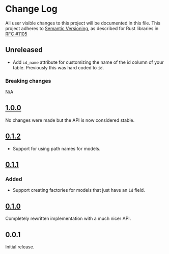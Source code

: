 # Change Log

All user visible changes to this project will be documented in this file.
This project adheres to [Semantic Versioning](http://semver.org/), as described
for Rust libraries in [RFC #1105](https://github.com/rust-lang/rfcs/blob/master/text/1105-api-evolution.md)

## Unreleased

- Add `id_name` attribute for customizing the name of the id column of your table. Previously this was hard coded to `id`.

### Breaking changes

N/A

## [1.0.0]

No changes were made but the API is now considered stable.

## [0.1.2]

- Support for using path names for models.

## [0.1.1]

### Added

- Support creating factories for models that just have an `id` field.

## [0.1.0]

Completely rewritten implementation with a much nicer API.

## 0.0.1

Initial release.

[1.0.0]: https://github.com/davidpdrsn/diesel-factories/compare/0.1.2...1.0.0
[0.1.2]: https://github.com/davidpdrsn/diesel-factories/compare/0.1.1...0.1.2
[0.1.1]: https://github.com/davidpdrsn/diesel-factories/compare/0.1.0...0.1.1
[0.1.0]: https://github.com/davidpdrsn/diesel-factories/compare/0.0.1...0.1.0
